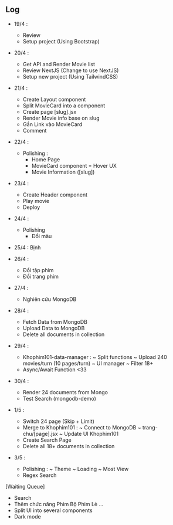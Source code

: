 ## Log
- 19/4 :
    + Review
    + Setup project (Using Bootstrap)

- 20/4 :
    + Get API and Render Movie list
    + Review NextJS (Change to use NextJS)
    + Setup new project (Using TailwindCSS)

- 21/4 :
    + Create Layout component
    + Split MovieCard into a component
    + Create page [slug].jsx
    + Render Movie info base on slug
    + Gắn Link vào MovieCard
    + Comment

- 22/4 :
    + Polishing :
        * Home Page
        * MovieCard component
        = Hover UX
        * Movie Information ([slug])
        
- 23/4 :
    + Create Header component
    + Play movie
    + Deploy

- 24/4 :
    + Polishing
        * Đổi màu

- 25/4 : Bịnh

- 26/4 :
    + Đổi tập phim
    + Đổi trang phim

- 27/4 :
    + Nghiên cứu MongoDB

- 28/4 :
    + Fetch Data from MongoDB
    + Upload Data to MongoDB
    + Delete all documents in collection

- 29/4 :
    + Khophim101-data-manager :
        ~ Split functions
        ~ Upload 240 movies/turn (10 pages/turn)
        ~ UI manager
        ~ Filter 18+
    + Async/Await Function <33

- 30/4 :
    + Render 24 documents from Mongo
    + Test Search (mongodb-demo)

- 1/5 :
    + Switch 24 page (Skip + Limit)
    + Merge to Khophim101 :
        ~ Connect to MongoDB
        ~ trang-chu/[page].jsx
        ~ Update UI Khophim101
    + Create Search Page
    + Delete all 18+ documents in collection

- 3/5 :
    + Polishing :
        ~ Theme
        ~ Loading
        ~ Most View
    + Regex Search

[Waiting Queue]
+ Search
+ Thêm chức năng Phim Bộ Phim Lẻ ...
+ Split UI into several components
+ Dark mode


